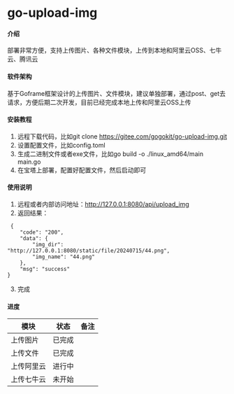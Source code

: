 # go-upload-img

#### 介绍
部署非常方便，支持上传图片、各种文件模块，上传到本地和阿里云OSS、七牛云、腾讯云

#### 软件架构
基于Goframe框架设计的上传图片、文件模块，建议单独部署，通过post、get去请求，方便后期二次开发，目前已经完成本地上传和阿里云OSS上传


#### 安装教程

1.  远程下载代码，比如git clone https://gitee.com/gogokit/go-upload-img.git
2.  设置配置文件，比如config.toml
3.  生成二进制文件或者exe文件，比如go build -o ./linux_amd64/main main.go
4.  在宝塔上部署，配置好配置文件，然后启动即可

#### 使用说明

1.  远程或者内部访问地址：http://127.0.0.1:8080/api/upload_img
2.  返回结果：
```
 {
    "code": "200",
    "data": {
        "img_dir": "http://127.0.0.1:8080/static/file/20240715/44.png",
        "img_name": "44.png"
    },
    "msg": "success"
}
```
3.  完成

#### 进度
| 模块    | 状态  | 备注 |
|-------|-----|----|
| 上传图片  | 已完成 |    |
| 上传文件  | 已完成 |    |
| 上传阿里云 | 进行中 |    |
| 上传七牛云 | 未开始 |    |